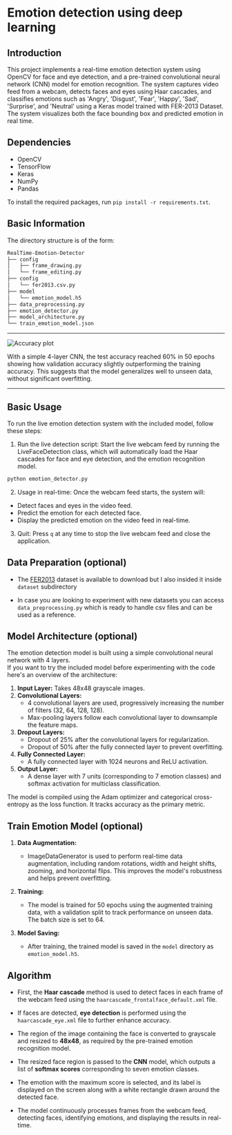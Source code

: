 # Emotion detection using deep learning

## Introduction

This project implements a real-time emotion detection system using OpenCV for face and eye detection, and a pre-trained convolutional neural network (CNN) model for emotion recognition. The system captures video feed from a webcam, detects faces and eyes using Haar cascades, and classifies emotions such as 'Angry', 'Disgust', 'Fear', 'Happy', 'Sad', 'Surprise', and 'Neutral' using a Keras model trained with FER-2013 Dataset. The system visualizes both the face bounding box and predicted emotion in real time.
## Dependencies

* OpenCV
* TensorFlow
* Keras
* NumPy
* Pandas

To install the required packages, run `pip install -r requirements.txt`.

## Basic Information

The directory structure is of the form: 

```md
RealTime-Emotion-Detector
├── config
│   ├── frame_drawing.py
│   └── frame_editing.py
├── config
│   └── fer2013.csv.py
├── model
│   └── emotion_model.h5
├── data_preprocessing.py
├── emotion_detector.py
├── model_architecture.py
└── train_emotion_model.json
```
---
![Accuracy plot](https://githubreadme.s3.eu-north-1.amazonaws.com/trainGraph.png)

With a simple 4-layer CNN, the test accuracy reached 60% in 50 epochs showing how validation accuracy slightly outperforming the training accuracy. This suggests that the model generalizes well to unseen data, without significant overfitting.

---


## Basic Usage

To run the live emotion detection system with the included model, follow these steps:

1. Run the live detection script: Start the live webcam feed by running the LiveFaceDetection class, which will automatically load the Haar cascades for face and eye detection, and the emotion recognition model.
```bash
python emotion_detector.py
```

2. Usage in real-time: Once the webcam feed starts, the system will:

* Detect faces and eyes in the video feed.
* Predict the emotion for each detected face.
* Display the predicted emotion on the video feed in real-time.

3. Quit: Press `q` at any time to stop the live webcam feed and close the application.


## Data Preparation (optional)

* The [FER2013](https://www.kaggle.com/datasets/msambare/fer2013) dataset is available to download but I also insided it inside `dataset` subdirectory

* In case you are looking to experiment with new datasets you can access `data_preprocessing.py` which is ready to handle csv files and can be used as a reference.

## Model Architecture (optional)

The emotion detection model is built using a simple convolutional neural network with 4 layers.<br>
If you want to try the included model before experimenting with the code here's an overview of the architecture:

1. **Input Layer:** Takes 48x48 grayscale images.
2. **Convolutional Layers:** 
    - 4 convolutional layers are used, progressively increasing the number of filters (32, 64, 128, 128).
    - Max-pooling layers follow each convolutional layer to downsample the feature maps.
3. **Dropout Layers:**
    - Dropout of 25% after the convolutional layers for regularization.
    - Dropout of 50% after the fully connected layer to prevent overfitting.
4. **Fully Connected Layer:**
    - A fully connected layer with 1024 neurons and ReLU activation.
5. **Output Layer:**
    - A dense layer with 7 units (corresponding to 7 emotion classes) and softmax activation for multiclass classification.

The model is compiled using the Adam optimizer and categorical cross-entropy as the loss function. It tracks accuracy as the primary metric.

## Train Emotion Model (optional)

1. **Data Augmentation:**
    - ImageDataGenerator is used to perform real-time data augmentation, including random rotations, width and height shifts, zooming, and horizontal flips. This improves the model's robustness and helps prevent overfitting.
    
2. **Training:**
    - The model is trained for 50 epochs using the augmented training data, with a validation split to track performance on unseen data. The batch size is set to 64.

3. **Model Saving:**
    - After training, the trained model is saved in the `model` directory as `emotion_model.h5`.

## Algorithm

* First, the **Haar cascade** method is used to detect faces in each frame of the webcam feed using the `haarcascade_frontalface_default.xml` file.
  
* If faces are detected, **eye detection** is performed using the `haarcascade_eye.xml` file to further enhance accuracy.
  
* The region of the image containing the face is converted to grayscale and resized to **48x48**, as required by the pre-trained emotion recognition model.

* The resized face region is passed to the **CNN** model, which outputs a list of **softmax scores** corresponding to seven emotion classes.

* The emotion with the maximum score is selected, and its label is displayed on the screen along with a white rectangle drawn around the detected face.

* The model continuously processes frames from the webcam feed, detecting faces, identifying emotions, and displaying the results in real-time.
